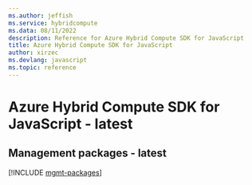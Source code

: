 ```yaml
---
ms.author: jeffish
ms.service: hybridcompute
ms.data: 08/11/2022
description: Reference for Azure Hybrid Compute SDK for JavaScript
title: Azure Hybrid Compute SDK for JavaScript
author: xirzec
ms.devlang: javascript
ms.topic: reference
---
```

# Azure Hybrid Compute SDK for JavaScript - latest

## Management packages - latest
[!INCLUDE [mgmt-packages](hybrid-compute-mgmt-index.md)]